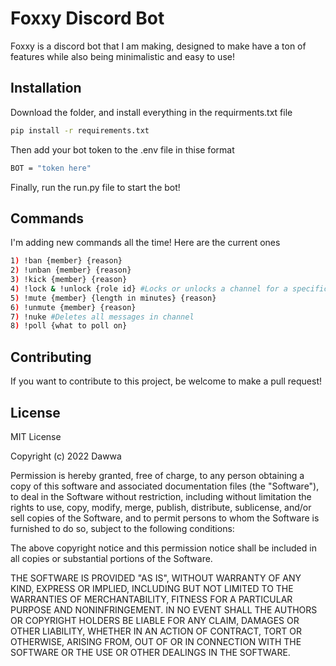 # Foxxy Discord Bot

Foxxy is a discord bot that I am making, designed to make have a ton of features while also being minimalistic and easy to use!

## Installation

Download the folder, and install everything in the requirments.txt file

```bash
pip install -r requirements.txt
```

Then add your bot token to the .env file in thise format

```bash
BOT = "token here"
```

Finally, run the run.py file to start the bot!

## Commands
I'm adding new commands all the time! Here are the current ones

```bash
1) !ban {member} {reason}
2) !unban {member} {reason}
3) !kick {member} {reason}
4) !lock & !unlock {role id} #Locks or unlocks a channel for a specific role or all roles
5) !mute {member} {length in minutes} {reason}
6) !unmute {member} {reason}
7) !nuke #Deletes all messages in channel
8) !poll {what to poll on}
```

## Contributing
If you want to contribute to this project, be welcome to make a pull request!

## License
MIT License

Copyright (c) 2022 Dawwa

Permission is hereby granted, free of charge, to any person obtaining a copy
of this software and associated documentation files (the "Software"), to deal
in the Software without restriction, including without limitation the rights
to use, copy, modify, merge, publish, distribute, sublicense, and/or sell
copies of the Software, and to permit persons to whom the Software is
furnished to do so, subject to the following conditions:

The above copyright notice and this permission notice shall be included in all
copies or substantial portions of the Software.

THE SOFTWARE IS PROVIDED "AS IS", WITHOUT WARRANTY OF ANY KIND, EXPRESS OR
IMPLIED, INCLUDING BUT NOT LIMITED TO THE WARRANTIES OF MERCHANTABILITY,
FITNESS FOR A PARTICULAR PURPOSE AND NONINFRINGEMENT. IN NO EVENT SHALL THE
AUTHORS OR COPYRIGHT HOLDERS BE LIABLE FOR ANY CLAIM, DAMAGES OR OTHER
LIABILITY, WHETHER IN AN ACTION OF CONTRACT, TORT OR OTHERWISE, ARISING FROM,
OUT OF OR IN CONNECTION WITH THE SOFTWARE OR THE USE OR OTHER DEALINGS IN THE
SOFTWARE.
